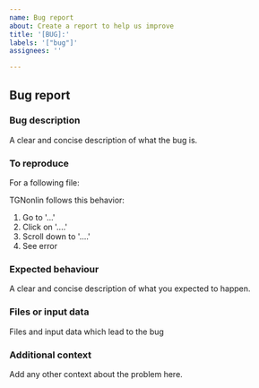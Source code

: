 ```yaml
---
name: Bug report
about: Create a report to help us improve
title: '[BUG]:'
labels: '["bug"]'
assignees: ''

---
```


## Bug report


### Bug description

A clear and concise description of what the bug is.

### To reproduce

For a following file:

TGNonlin follows this behavior:
1. Go to '...'
2. Click on '....'
3. Scroll down to '....'
4. See error

### Expected behaviour
A clear and concise description of what you expected to happen.

### Files or input data
Files and input data which lead to the bug


### Additional context
Add any other context about the problem here.

